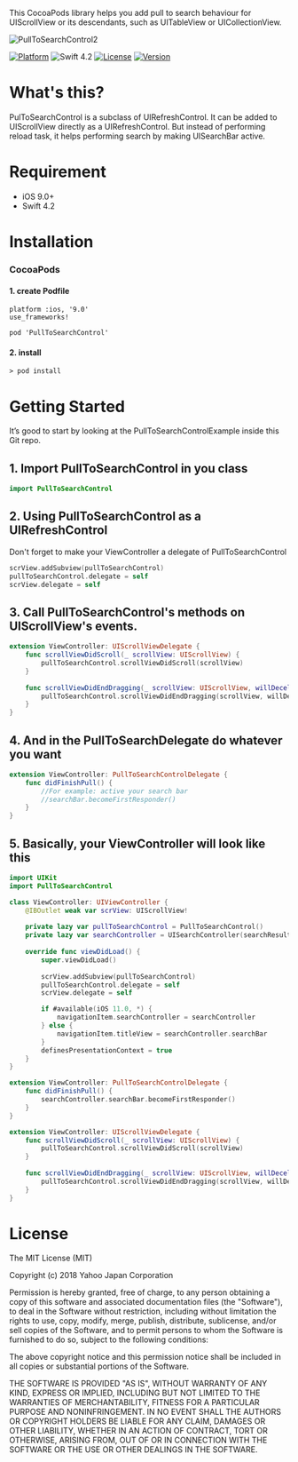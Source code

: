 This CocoaPods library helps you add pull to search behaviour for UIScrollView or its descendants, such as UITableView or UICollectionView.

![PullToSearchControl2](https://user-images.githubusercontent.com/992197/55276392-4dc70380-532e-11e9-9122-564938fa8e71.gif)

[![Platform](https://img.shields.io/cocoapods/p/UICollectionViewSplitLayout.svg?style=flat)](http://cocoapods.org/pods/UICollectionViewSplitLayout)
![Swift 4.2](https://img.shields.io/badge/Swift-4.2-orange.svg)
[![License](https://img.shields.io/cocoapods/l/UICollectionViewSplitLayout.svg?style=flat)](http://cocoapods.org/pods/UICollectionViewSplitLayout)
[![Version](https://img.shields.io/cocoapods/v/UICollectionViewSplitLayout.svg?style=flat)](http://cocoapods.org/pods/UICollectionViewSplitLayout)


# What's this?
PulToSearchControl is a subclass of UIRefreshControl. It can be added to UIScrollView directly as a UIRefreshControl. But instead of performing reload task, it helps performing search by making UISearchBar active.

# Requirement
+ iOS 9.0+
+ Swift 4.2

# Installation

### CocoaPods
#### 1. create Podfile
```ruby:Podfile
platform :ios, '9.0'
use_frameworks!

pod 'PullToSearchControl'
```

#### 2. install
```
> pod install
```

# Getting Started

It’s good to start by looking at the PullToSearchControlExample inside this Git repo.

## 1. Import PullToSearchControl in you class

```swift
import PullToSearchControl
```
## 2. Using PullToSearchControl as a UIRefreshControl
Don't forget to make your ViewController a delegate of PullToSearchControl

```swift
scrView.addSubview(pullToSearchControl)
pullToSearchControl.delegate = self
scrView.delegate = self
```


## 3. Call PullToSearchControl's methods on UIScrollView's events.
```swift
extension ViewController: UIScrollViewDelegate {
    func scrollViewDidScroll(_ scrollView: UIScrollView) {
        pullToSearchControl.scrollViewDidScroll(scrollView)
    }
    
    func scrollViewDidEndDragging(_ scrollView: UIScrollView, willDecelerate decelerate: Bool) {
        pullToSearchControl.scrollViewDidEndDragging(scrollView, willDecelerate: decelerate)
    }
}
```

## 4. And in the PullToSearchDelegate do whatever you want
```swift
extension ViewController: PullToSearchControlDelegate {
    func didFinishPull() {
        //For example: active your search bar
        //searchBar.becomeFirstResponder()
    }
}
```

## 5. Basically, your ViewController will look like this
```swift
import UIKit
import PullToSearchControl

class ViewController: UIViewController {
    @IBOutlet weak var scrView: UIScrollView!
    
    private lazy var pullToSearchControl = PullToSearchControl()
    private lazy var searchController = UISearchController(searchResultsController: nil)
    
    override func viewDidLoad() {
        super.viewDidLoad()
        
        scrView.addSubview(pullToSearchControl)
        pullToSearchControl.delegate = self
        scrView.delegate = self

        if #available(iOS 11.0, *) {
            navigationItem.searchController = searchController
        } else {
            navigationItem.titleView = searchController.searchBar
        }
        definesPresentationContext = true
    }
}

extension ViewController: PullToSearchControlDelegate {
    func didFinishPull() {
        searchController.searchBar.becomeFirstResponder()
    }
}

extension ViewController: UIScrollViewDelegate {
    func scrollViewDidScroll(_ scrollView: UIScrollView) {
        pullToSearchControl.scrollViewDidScroll(scrollView)
    }
    
    func scrollViewDidEndDragging(_ scrollView: UIScrollView, willDecelerate decelerate: Bool) {
        pullToSearchControl.scrollViewDidEndDragging(scrollView, willDecelerate: decelerate)
    }
}
```

# License

The MIT License (MIT)

Copyright (c) 2018 Yahoo Japan Corporation

Permission is hereby granted, free of charge, to any person obtaining a copy
of this software and associated documentation files (the "Software"), to deal
in the Software without restriction, including without limitation the rights
to use, copy, modify, merge, publish, distribute, sublicense, and/or sell
copies of the Software, and to permit persons to whom the Software is furnished
to do so, subject to the following conditions:

The above copyright notice and this permission notice shall be included in all
copies or substantial portions of the Software.

THE SOFTWARE IS PROVIDED "AS IS", WITHOUT WARRANTY OF ANY KIND, EXPRESS OR
IMPLIED, INCLUDING BUT NOT LIMITED TO THE WARRANTIES OF MERCHANTABILITY,
FITNESS FOR A PARTICULAR PURPOSE AND NONINFRINGEMENT. IN NO EVENT SHALL THE
AUTHORS OR COPYRIGHT HOLDERS BE LIABLE FOR ANY CLAIM, DAMAGES OR OTHER
LIABILITY, WHETHER IN AN ACTION OF CONTRACT, TORT OR OTHERWISE, ARISING FROM,
OUT OF OR IN CONNECTION WITH THE SOFTWARE OR THE USE OR OTHER DEALINGS IN
THE SOFTWARE.
